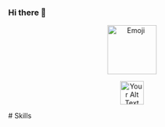 ### Hi there 👋
<p align="center">
  <img src="https://i.pinimg.com/originals/90/c6/69/90c6698dc6f9e00bb32ffb3e21042474.gif" alt="Emoji" width="100" height="100">
</p>

<p align="center">
  <img src="https://miro.medium.com/v2/resize:fill:96:96/1*pXJsGkCMCAnf-5xOjZYx4w.gif" alt="Your Alt Text" width="48" height="48">
</p>
# Skills
